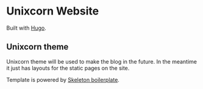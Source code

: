 # Unixcorn Website

Built with [Hugo](https://github.com/spf13/hugo).

## Unixcorn theme

Unixcorn theme will be used to make the blog in the future. In the meantime it just has layouts for the static pages on the site.

Template is powered by [Skeleton boilerplate](https://git.unixcorn.org/UnixcornProject/Skeleton).

